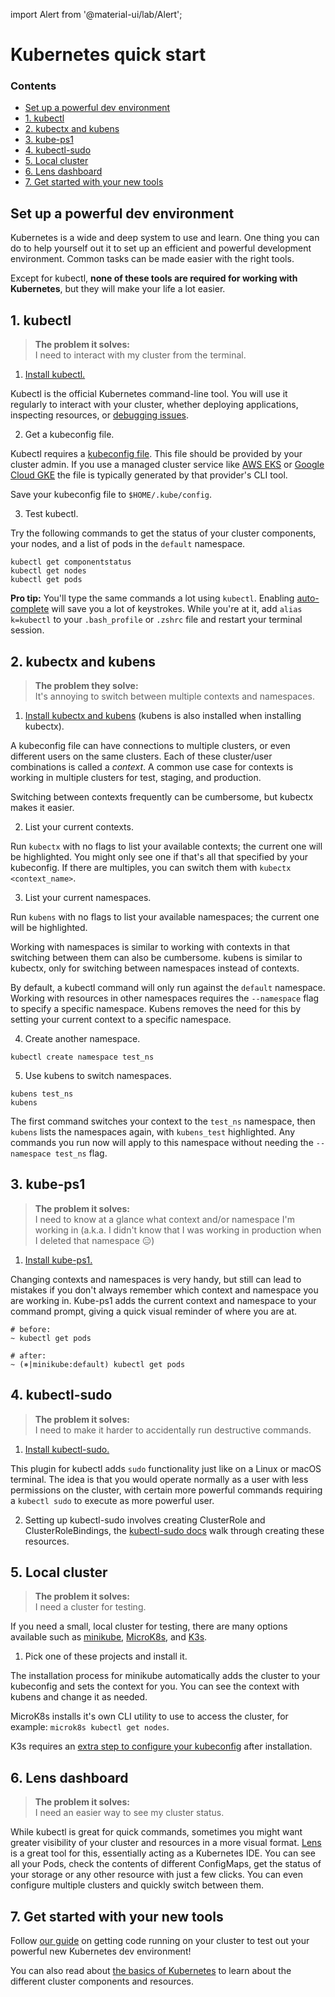 import Alert from '@material-ui/lab/Alert';

# Kubernetes quick start

<div class="docs-article-toc">
<h3>Contents</h3>

* [Set up a powerful dev environment](#set-up-a-powerful-dev-environment)
* [1. kubectl](#1-kubectl)
* [2. kubectx and kubens](#2-kubectx-and-kubens)
* [3. kube-ps1](#3-kube-ps1)
* [4. kubectl-sudo](#4-kubectl-sudo)
* [5. Local cluster](#5-local-cluster)
* [6. Lens dashboard](#6-lens-dashboard)
* [7. Get started with your new tools](#7-get-started-with-your-new-tools)

</div>

## Set up a powerful dev environment

Kubernetes is a wide and deep system to use and learn.  One thing you can do to help yourself out it to set up an efficient and powerful development environment.  Common tasks can be made easier with the right tools.

Except for kubectl, **none of these tools are required for working with Kubernetes**, but they will make your life a lot easier.

## 1. kubectl

  > **The problem it solves:**  
  > I need to interact with my cluster from the terminal.

  1. [Install kubectl.](https://kubernetes.io/docs/tasks/tools/)

  Kubectl is the official Kubernetes command-line tool.  You will use it regularly to interact with your cluster, whether deploying applications, inspecting resources, or [debugging issues](../howtos/debug).

  2. Get a kubeconfig file.

  Kubectl requires a [kubeconfig file](https://kubernetes.io/docs/concepts/configuration/organize-cluster-access-kubeconfig/).  This file should be provided by your cluster admin. If you use a managed cluster service like [AWS EKS](https://docs.aws.amazon.com/eks/latest/userguide/create-kubeconfig.html) or [Google Cloud GKE](https://cloud.google.com/kubernetes-engine/docs/how-to/cluster-access-for-kubectl#generate_kubeconfig_entry) the file is typically generated by that provider's CLI tool.

  Save your kubeconfig file to `$HOME/.kube/config`.  

  3. Test kubectl.

  Try the following commands to get the status of your cluster components, your nodes, and a list of pods in the `default` namespace.

  ```
  kubectl get componentstatus
  kubectl get nodes
  kubectl get pods
  ```

  <Alert severity="info">
	  <b>Pro tip:</b> You'll type the same commands a lot using <code>kubectl</code>.  Enabling <a href="https://kubernetes.io/docs/reference/kubectl/cheatsheet/#kubectl-autocomplete">auto-complete</a> will save you a lot of keystrokes. While you're at it, add <code>alias k=kubectl</code> to your <code>.bash_profile</code> or <code>.zshrc</code> file and restart your terminal session.
   </Alert>

## 2. kubectx and kubens

  > **The problem they solve:**  
  > It's annoying to switch between multiple contexts and namespaces.

  1. [Install kubectx and kubens](https://github.com/ahmetb/kubectx#installation) (kubens is also installed when installing kubectx).

  A kubeconfig file can have connections to multiple clusters, or even different users on the same clusters.  Each of these cluster/user combinations is called a _context_.  A common use case for contexts is working in multiple clusters for test, staging, and production.

  Switching between contexts frequently can be cumbersome, but kubectx makes it easier.

  2. List your current contexts.

  Run `kubectx` with no flags to list your available contexts; the current one will be highlighted.  You might only see one if that's all that specified by your kubeconfig.  If there are multiples, you can switch them with `kubectx <context_name>`.

  3. List your current namespaces.

  Run `kubens` with no flags to list your available namespaces; the current one will be highlighted.

  Working with namespaces is similar to working with contexts in that switching between them can also be cumbersome.  kubens is similar to kubectx, only for switching between namespaces instead of contexts.

  By default, a kubectl command will only run against the `default` namespace.  Working with resources in other namespaces requires the `--namespace` flag to specify a specific namespace.  Kubens removes the need for this by setting your current context to a specific namespace.

  4. Create another namespace.

  ```
  kubectl create namespace test_ns
  ```

  5. Use kubens to switch namespaces.

  ```
  kubens test_ns
  kubens
  ```

  The first command switches your context to the `test_ns` namespace, then `kubens` lists the namespaces again, with `kubens_test` highlighted.  Any commands you run now will apply to this namespace without needing the `--namespace test_ns` flag.

## 3. kube-ps1

  >**The problem it solves:**  
  > I need to know at a glance what context and/or namespace I'm working in (a.k.a. I didn't know that I was working in production when I deleted that namespace 😑)

  1. [Install kube-ps1.](https://github.com/jonmosco/kube-ps1#installing)

  Changing contexts and namespaces is very handy, but still can lead to mistakes if you don't always remember which context and namespace you are working in.  Kube-ps1 adds the current context and namespace to your command prompt, giving a quick visual reminder of where you are at.

  ```
  # before:
  ~ kubectl get pods
    
  # after:
  ~ (⎈|minikube:default) kubectl get pods
  ```

## 4. kubectl-sudo 

  > **The problem it solves:**  
  > I need to make it harder to accidentally run destructive commands.

  1. [Install kubectl-sudo.](https://github.com/postfinance/kubectl-sudo#installation)

  This plugin for kubectl adds `sudo` functionality just like on a Linux or macOS terminal. The idea is that you would operate normally as a user with less permissions on the cluster, with certain more powerful commands requiring a `kubectl sudo` to execute as more powerful user.

  2. Setting up kubectl-sudo involves creating ClusterRole and ClusterRoleBindings, the [kubectl-sudo docs](https://github.com/postfinance/kubectl-sudo) walk through creating these resources.

## 5. Local cluster

  > **The problem it solves:**  
  > I need a cluster for testing.

  If you need a small, local cluster for testing, there are many options available such as [minikube](https://minikube.sigs.k8s.io/docs/start/), [MicroK8s](https://microk8s.io/docs), and [K3s](https://rancher.com/docs/k3s/latest/en/quick-start/).

  1. Pick one of these projects and install it.

  The installation process for minikube automatically adds the cluster to your kubeconfig and sets the context for you. You can see the context with kubens and change it as needed.

  MicroK8s installs it's own CLI utility to use to access the cluster, for example: `microk8s kubectl get nodes`.

  K3s requires an [extra step to configure your kubeconfig](https://rancher.com/docs/k3s/latest/en/cluster-access/) after installation.

## 6. Lens dashboard

  > **The problem it solves:**  
  > I need an easier way to see my cluster status.

  While kubectl is great for quick commands, sometimes you might want greater visibility of your cluster and resources in a more visual format.  [Lens](https://k8slens.dev/) is a great tool for this, essentially acting as a Kubernetes IDE.  You can see all your Pods, check the contents of different ConfigMaps, get the status of your storage or any other resource with just a few clicks.  You can even configure multiple clusters and quickly switch between them.


## 7. Get started with your new tools

  Follow [our guide](../howtos/codetocluster) on getting code running on your cluster to test out your powerful new Kubernetes dev environment!

  You can also read about [the basics of Kubernetes](../concepts/basics) to learn about the different cluster components and resources.
